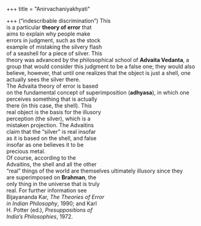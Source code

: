 +++
title = "Anirvachaniyakhyati"

+++
(“indescribable discrimination”) This  
is a particular **theory of error** that  
aims to explain why people make  
errors in judgment, such as the stock  
example of mistaking the silvery flash  
of a seashell for a piece of silver. This  
theory was advanced by the philosophical school of **Advaita Vedanta**, a  
group that would consider this judgment to be a false one; they would also  
believe, however, that until one realizes that the object is just a shell, one  
actually sees the silver there.  
The Advaita theory of error is based  
on the fundamental concept of superimposition (**adhyasa**), in which one  
perceives something that is actually  
there (in this case, the shell). This  
real object is the basis for the illusory  
perception (the silver), which is a  
mistaken projection. The Advaitins  
claim that the “silver” is real insofar  
as it is based on the shell, and false  
insofar as one believes it to be  
precious metal.  
Of course, according to the  
Advaitins, the shell and all the other  
“real” things of the world are themselves ultimately illusory since they  
are superimposed on **Brahman**, the  
only thing in the universe that is truly  
real. For further information see  
Bijayananda Kar, *The Theories of Error*  
*in Indian Philosophy*, 1990; and Karl  
H. Potter (ed.), *Presuppositions of*  
*India’s Philosophies*, 1972.
